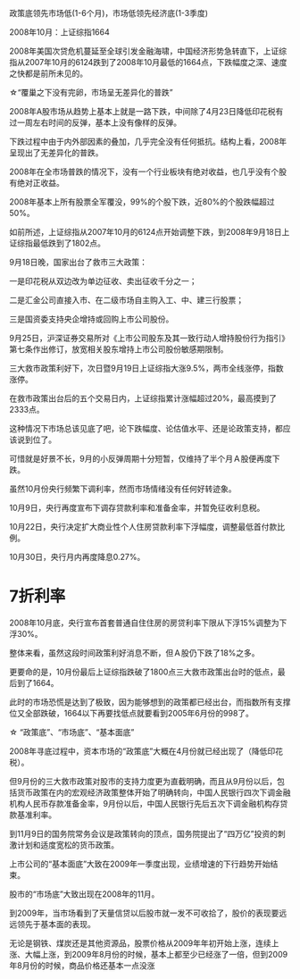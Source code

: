 政策底领先市场低(1-6个月)，市场低领先经济底(1-3季度)


2008年10月：上证综指1664

2008年美国次贷危机蔓延至全球引发金融海啸，中国经济形势急转直下，上证综指从2007年10月的6124跌到了2008年10月最低的1664点，下跌幅度之深、速度之快都是前所未见的。

☆“覆巢之下没有完卵，市场呈无差异化的普跌”

2008年A股市场从趋势上基本上就是一路下跌，中间除了4月23日降低印花税有过一周左右时间的反弹，基本上没有像样的反弹。

下跌过程中由于内外部因素的叠加，几乎完全没有任何抵抗。结构上看，2008年呈现出了无差异化的普跌。

2008年在全市场普跌的情况下，没有一个行业板块有绝对收益，也几乎没有个股有绝对正收益。

2008年基本上所有股票全军覆没，99%的个股下跌，近80%的个股跌幅超过50%。

如前所述，上证综指从2007年10月的6124点开始调整下跌，到2008年9月18日上证综指最低跌到了1802点。

9月18日晚，国家出台了救市三大政策：

一是印花税从双边改为单边征收、卖出征收千分之一；

二是汇金公司直接入市、在二级市场自主购入工、中、建三行股票；

三是国资委支持央企增持或回购上市公司股份。

9月25日，沪深证券交易所对《上市公司股东及其一致行动人增持股份行为指引》第七条作出修订，放宽相关股东增持上市公司股份敏感期限制。

三大救市政策利好下，次日暨9月19日上证综指大涨9.5%，两市全线涨停，指数涨停。

在救市政策出台后的五个交易日内，上证综指累计涨幅超过20%，最高摸到了2333点。

这种情况下市场总该见底了吧，论下跌幅度、论估值水平、还是论政策支持，都应该说到位了。

可惜就是好景不长，9月的小反弹周期十分短暂，仅维持了半个月Ａ股便再度下跌。

虽然10月份央行频繁下调利率，然而市场情绪没有任何好转迹象。

10月9日，央行再度宣布下调存贷款利率和准备金率，并暂免征收利息税。

10月22日，央行决定扩大商业性个人住房贷款利率下浮幅度，调整最低首付款比例。

10月30日，央行月内再度降息0.27%。

# 7折利率
2008年10月底，央行宣布首套普通自住住房的房贷利率下限从下浮15%调整为下浮30%。

整体来看，虽然这段时间政策利好消息不断，但Ａ股仍下跌了18%之多。

更要命的是，10月份最后上证综指跌破了1800点三大救市政策出台时的低点，最后到了1664。

此时的市场恐慌是达到了极致，因为能够想到的政策都已经出台，而指数所有支撑位又全部跌破，1664以下再要找低点就要看到2005年6月份的998了。

☆ “政策底”、“市场底”、“基本面底”

2008年寻底过程中，资本市场的“政策底”大概在4月份就已经出现了（降低印花税）。

但9月份的三大救市政策对股市的支持力度更为直截明确，而且从9月份以后，包括货币政策在内的宏观经济政策整体开始了明确转向，中国人民银行四次下调金融机构人民币存款准备金率，9月份以后，中国人民银行先后五次下调金融机构存贷款基准利率。

到11月9日的国务院常务会议是政策转向的顶点，国务院提出了“四万亿”投资的刺激计划和适度宽松的货币政策。

上市公司的“基本面底”大致在2009年一季度出现，业绩增速的下行趋势开始结束。

股市的“市场底”大致出现在2008年的11月。

到2009年，当市场看到了天量信贷以后股市就一发不可收拾了，股价的表现要远远领先于基本面的表现。

无论是钢铁、煤炭还是其他资源品，股票价格从2009年年初开始上涨，连续上涨、大幅上涨，到2009年8月份的时候，基本上都至少已经涨了一倍，但到2009年8月份的时候，商品价格还基本一点没涨



